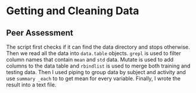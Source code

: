 # Getting and Cleaning Data
## Peer Assessment

The script first checks if it can find the data directory and stops otherwise.
Then we read all the data into `data.table` objects. `grepl` is used to filter
column names that contain `mean` and `std` data. Mutate is used to add columns
 to the data table and `rbindlist` is used to merge both training and testing 
data. Then I used piping to group data by subject and activity and use `summary
_each` to to get mean for every variable. Finally, I wrote the result into a
text file. 
